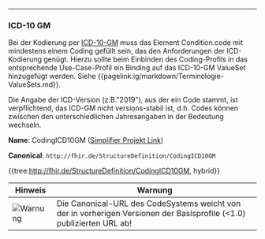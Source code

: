 ----
### ICD-10 GM

Bei der Kodierung per [ICD-10-GM](https://www.bfarm.de/DE/Kodiersysteme/Klassifikationen/ICD/ICD-10-GM/_node.html) muss das Element Condition.code mit mindestens einem Coding gefüllt sein, das den Anforderungen der ICD-Kodierung genügt. Hierzu sollte beim Einbinden des Coding-Profils in das entsprechende Use-Case-Profil ein Binding auf das ICD-10-GM ValueSet hinzugefügt werden. Siehe {{pagelink:ig/markdown/Terminologie-ValueSets.md}}.

Die Angabe der ICD-Version (z.B."2019"), aus der ein Code stammt, ist verpflichtend, das ICD-GM nicht versions-stabil ist, d.h. Codes können zwischen den unterschiedlichen Jahresangaben in der Bedeutung wechseln.

**Name**: CodingICD10GM ([Simplifier Projekt Link](https://simplifier.net/resolve?canonical=http://fhir.de/StructureDefinition/CodingICD10GM&scope=de.basisprofil.r4@1.5.0-ballot))

**Canonical**: `http://fhir.de/StructureDefinition/CodingICD10GM`

{{tree:http://fhir.de/StructureDefinition/CodingICD10GM, hybrid}}

| Hinweis | Warnung |
|---------|---------------------|
|![Warnung](https://wiki.hl7.de/images/thumb/Attention_icon.svg/100px-Attention_icon.svg.png)| Die Canonical-URL des CodeSystems weicht von der in vorherigen Versionen der Basisprofile (<1.0) publizierten URL ab! |
